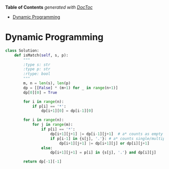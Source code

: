 <!-- START doctoc generated TOC please keep comment here to allow auto update -->
<!-- DON'T EDIT THIS SECTION, INSTEAD RE-RUN doctoc TO UPDATE -->
**Table of Contents**  *generated with [DocToc](https://github.com/thlorenz/doctoc)*

- [Dynamic Programming](#dynamic-programming)

<!-- END doctoc generated TOC please keep comment here to allow auto update -->

# Dynamic Programming

```python
class Solution:
    def isMatch(self, s, p):
        """
        :type s: str
        :type p: str
        :rtype: bool
        """
        m, n = len(s), len(p)
        dp = [[False] * (m+1) for _ in range(n+1)]
        dp[0][0] = True

        for i in range(n):
            if p[i] == '*':
                dp[i+1][0] = dp[i-1][0]

        for i in range(n):
            for j in range(m):
                if p[i] == '*':
                    dp[i+1][j+1] |= dp[i-1][j+1]  # a* counts as empty
                    if p[i-1] in {s[j], '.'}: # a* counts single/multiple a
                        dp[i+1][j+1] |= dp[i+1][j] or dp[i][j+1]
                else:
                    dp[i+1][j+1] = p[i] in {s[j], '.'} and dp[i][j]

        return dp[-1][-1]

```
